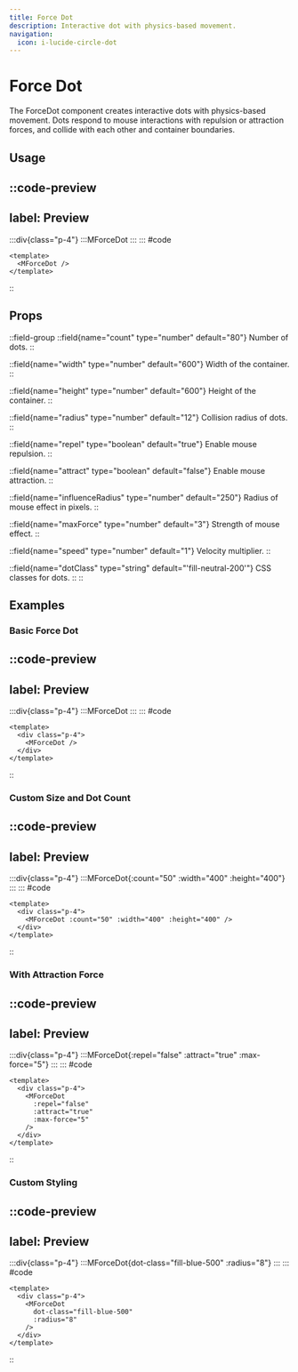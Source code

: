 ```yaml
---
title: Force Dot
description: Interactive dot with physics-based movement.
navigation:
  icon: i-lucide-circle-dot
---
```


# Force Dot

The ForceDot component creates interactive dots with physics-based movement. Dots respond to mouse interactions with repulsion or attraction forces, and collide with each other and container boundaries.

## Usage

::code-preview
---
label: Preview
---
  :::div{class="p-4"}
    :::MForceDot
    :::
  :::
#code
```vue
<template>
  <MForceDot />
</template>
```
::

## Props

::field-group
  ::field{name="count" type="number" default="80"}
  Number of dots.
  ::
  
  ::field{name="width" type="number" default="600"}
  Width of the container.
  ::
  
  ::field{name="height" type="number" default="600"}
  Height of the container.
  ::
  
  ::field{name="radius" type="number" default="12"}
  Collision radius of dots.
  ::
  
  ::field{name="repel" type="boolean" default="true"}
  Enable mouse repulsion.
  ::
  
  ::field{name="attract" type="boolean" default="false"}
  Enable mouse attraction.
  ::
  
  ::field{name="influenceRadius" type="number" default="250"}
  Radius of mouse effect in pixels.
  ::
  
  ::field{name="maxForce" type="number" default="3"}
  Strength of mouse effect.
  ::
  
  ::field{name="speed" type="number" default="1"}
  Velocity multiplier.
  ::
  
  ::field{name="dotClass" type="string" default="'fill-neutral-200'"}
  CSS classes for dots.
  ::
::

## Examples

### Basic Force Dot

::code-preview
---
label: Preview
---
  :::div{class="p-4"}
    :::MForceDot
    :::
  :::
#code
```vue
<template>
  <div class="p-4">
    <MForceDot />
  </div>
</template>
```
::

### Custom Size and Dot Count

::code-preview
---
label: Preview
---
  :::div{class="p-4"}
    :::MForceDot{:count="50" :width="400" :height="400"}
    :::
  :::
#code
```vue
<template>
  <div class="p-4">
    <MForceDot :count="50" :width="400" :height="400" />
  </div>
</template>
```
::

### With Attraction Force

::code-preview
---
label: Preview
---
  :::div{class="p-4"}
    :::MForceDot{:repel="false" :attract="true" :max-force="5"}
    :::
  :::
#code
```vue
<template>
  <div class="p-4">
    <MForceDot 
      :repel="false" 
      :attract="true" 
      :max-force="5"
    />
  </div>
</template>
```
::

### Custom Styling

::code-preview
---
label: Preview
---
  :::div{class="p-4"}
    :::MForceDot{dot-class="fill-blue-500" :radius="8"}
    :::
  :::
#code
```vue
<template>
  <div class="p-4">
    <MForceDot 
      dot-class="fill-blue-500" 
      :radius="8"
    />
  </div>
</template>
```
::